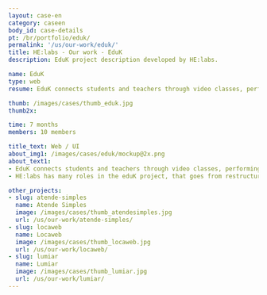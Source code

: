 ```yaml
---
layout: case-en
category: caseen
body_id: case-details
pt: /br/portfolio/eduk/
permalink: '/us/our-work/eduk/'
title: HE:labs - Our work - EduK
description: EduK project description developed by HE:labs.

name: EduK
type: web
resume: EduK connects students and teachers through video classes, performing the most varied courses via Internet.

thumb: /images/cases/thumb_eduk.jpg
thumb2x:

time: 7 months
members: 10 members

title_text: Web / UI
about_img1: /images/cases/eduk/mockup@2x.png
about_text1:
- EduK connects students and teachers through video classes, performing the most varied courses via Internet, disrupting geographic barriers and helping the evolution and professional development of whom do not have time available to go through formal education and prefer to study in an independent way.
- HE:labs has many roles in the eduK project, that goes from restructuring and developing a new experience on the main platform, to construction of landing pages for promotional actions of engagement and acquisition.

other_projects:
- slug: atende-simples
  name: Atende Simples
  image: /images/cases/thumb_atendesimples.jpg
  url: /us/our-work/atende-simples/
- slug: locaweb
  name: Locaweb
  image: /images/cases/thumb_locaweb.jpg
  url: /us/our-work/locaweb/
- slug: lumiar
  name: Lumiar
  image: /images/cases/thumb_lumiar.jpg
  url: /us/our-work/lumiar/
---
```


